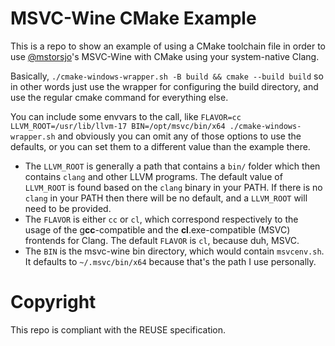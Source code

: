 <!--
SPDX-FileCopyrightText: © 2025 Ashley Hawkins <awhawkins@proton.me>
SPDX-License-Identifier: CC-BY-2.0
-->

# MSVC-Wine CMake Example

This is a repo to show an example of using a CMake toolchain file in order to use [@mstorsjo](https://github.com/mstorsjo)'s MSVC-Wine with CMake using your system-native Clang.

Basically, `./cmake-windows-wrapper.sh -B build && cmake --build build` so in other words just use the wrapper for configuring the build directory, and use the regular cmake command for everything else.

You can include some envvars to the call, like `FLAVOR=cc LLVM_ROOT=/usr/lib/llvm-17 BIN=/opt/msvc/bin/x64 ./cmake-windows-wrapper.sh` and obviously you can omit any of those options to use the defaults, or you can set them to a different value than the example there.

- The `LLVM_ROOT` is generally a path that contains a `bin/` folder which then contains `clang` and other LLVM programs. The default value of `LLVM_ROOT` is found based on the `clang` binary in your PATH. If there is no `clang` in your PATH then there will be no default, and a `LLVM_ROOT` will need to be provided.
- The `FLAVOR` is either `cc` or `cl`, which correspond respectively to the usage of the g**cc**-compatible and the **cl**.exe-compatible (MSVC) frontends for Clang. The default `FLAVOR` is `cl`, because duh, MSVC.  
- The `BIN` is the msvc-wine bin directory, which would contain `msvcenv.sh`. It defaults to `~/.msvc/bin/x64` because that's the path I use personally.

# Copyright

This repo is compliant with the REUSE specification.
